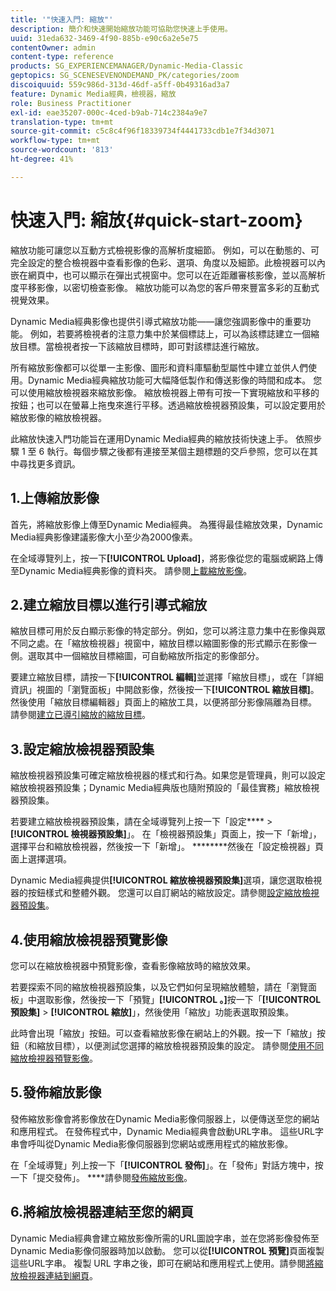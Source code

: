 ```yaml
---
title: '"快速入門: 縮放"'
description: 簡介和快速開始縮放功能可協助您快速上手使用。
uuid: 31eda632-3469-4f90-885b-e90c6a2e5e75
contentOwner: admin
content-type: reference
products: SG_EXPERIENCEMANAGER/Dynamic-Media-Classic
geptopics: SG_SCENESEVENONDEMAND_PK/categories/zoom
discoiquuid: 559c986d-313d-46df-a5ff-0b49316ad3a7
feature: Dynamic Media經典，檢視器，縮放
role: Business Practitioner
exl-id: eae35207-000c-4ced-b9ab-714c2384a9e7
translation-type: tm+mt
source-git-commit: c5c8c4f96f18339734f4441733cdb1e7f34d3071
workflow-type: tm+mt
source-wordcount: '813'
ht-degree: 41%

---
```


# 快速入門: 縮放{#quick-start-zoom}

縮放功能可讓您以互動方式檢視影像的高解析度細節。 例如，可以在動態的、可完全設定的整合檢視器中查看影像的色彩、選項、角度以及細節。此檢視器可以內嵌在網頁中，也可以顯示在彈出式視窗中。您可以在近距離審核影像，並以高解析度平移影像，以密切檢查影像。 縮放功能可以為您的客戶帶來豐富多彩的互動式視覺效果。

Dynamic Media經典影像也提供引導式縮放功能——讓您強調影像中的重要功能。 例如，若要將檢視者的注意力集中於某個標誌上，可以為該標誌建立一個縮放目標。當檢視者按一下該縮放目標時，即可對該標誌進行縮放。

所有縮放影像都可以從單一主影像、圖形和資料庫驅動型屬性中建立並供人們使用。Dynamic Media經典縮放功能可大幅降低製作和傳送影像的時間和成本。 您可以使用縮放檢視器來縮放影像。 縮放檢視器上帶有可按一下實現縮放和平移的按鈕；也可以在螢幕上拖曳來進行平移。透過縮放檢視器預設集，可以設定要用於縮放影像的縮放檢視器。

此縮放快速入門功能旨在運用Dynamic Media經典的縮放技術快速上手。 依照步驟 1 至 6 執行。每個步驟之後都有連接至某個主題標題的交戶參照，您可以在其中尋找更多資訊。

## 1.上傳縮放影像

首先，將縮放影像上傳至Dynamic Media經典。 為獲得最佳縮放效果，Dynamic Media經典影像建議影像大小至少為2000像素。

在全域導覽列上，按一下&#x200B;**[!UICONTROL Upload]**，將影像從您的電腦或網路上傳至Dynamic Media經典影像的資料夾。 請參閱[上載縮放影像](uploading-zoom-images.md#uploading_zoom_images)。

## 2.建立縮放目標以進行引導式縮放

縮放目標可用於反白顯示影像的特定部分。例如，您可以將注意力集中在影像與眾不同之處。在「縮放檢視器」視窗中，縮放目標以縮圖影像的形式顯示在影像一側。選取其中一個縮放目標縮圖，可自動縮放所指定的影像部分。

要建立縮放目標，請按一下&#x200B;**[!UICONTROL 編輯]**&#x200B;並選擇「縮放目標」，或在「詳細資訊」視圖的「瀏覽面板」中開啟影像，然後按一下&#x200B;**[!UICONTROL 縮放目標]**。 然後使用「縮放目標編輯器」頁面上的縮放工具，以便將部分影像隔離為目標。 請參閱[建立已導引縮放的縮放目標](creating-zoom-targets-guided-zoom.md#creating_zoom_targets_for_guided_zoom)。

## 3.設定縮放檢視器預設集

縮放檢視器預設集可確定縮放檢視器的樣式和行為。如果您是管理員，則可以設定縮放檢視器預設集；Dynamic Media經典版也隨附預設的「最佳實務」縮放檢視器預設集。

若要建立縮放檢視器預設集，請在全域導覽列上按一下「設定&#x200B;**** > **[!UICONTROL 檢視器預設集]**」。 在「檢視器預設集」頁面上，按一下「新增」，選擇平台和縮放檢視器，然後按一下「新增」。 ********&#x200B;然後在「設定檢視器」頁面上選擇選項。

Dynamic Media經典提供&#x200B;**[!UICONTROL 縮放檢視器預設集]**&#x200B;選項，讓您選取檢視器的按鈕樣式和整體外觀。 您還可以自訂網站的縮放設定。請參閱[設定縮放檢視器預設集](setting-zoom-viewer-presets.md#setting_up_zoom_viewer_presets)。

## 4.使用縮放檢視器預覽影像

您可以在縮放檢視器中預覽影像，查看影像縮放時的縮放效果。

若要探索不同的縮放檢視器預設集，以及它們如何呈現縮放體驗，請在「瀏覽面板」中選取影像，然後按一下「預覽」**[!UICONTROL 。]**&#x200B;按一下「**[!UICONTROL 預設集]** > **[!UICONTROL 縮放]**」，然後使用「縮放」功能表選取預設集。

此時會出現「縮放」按鈕。可以查看縮放影像在網站上的外觀。按一下「縮放」按鈕（和縮放目標），以便測試您選擇的縮放檢視器預設集的設定。 請參閱[使用不同縮放檢視器預覽影像](previewing-image-assets-different-zoom.md#previewing_image_assets_with_different_zoom_viewers)。

## 5.發佈縮放影像

發佈縮放影像會將影像放在Dynamic Media影像伺服器上，以便傳送至您的網站和應用程式。 在發佈程式中，Dynamic Media經典會啟動URL字串。 這些URL字串會呼叫從Dynamic Media影像伺服器到您網站或應用程式的縮放影像。

在「全域導覽」列上按一下「**[!UICONTROL 發佈]**」。在「發佈」對話方塊中，按一下「提交發佈」。 ****&#x200B;請參閱[發佈縮放影像](publishing-zoom-images.md#publishing_zoom_images)。

## 6.將縮放檢視器連結至您的網頁

Dynamic Media經典會建立縮放影像所需的URL圖說字串，並在您將影像發佈至Dynamic Media影像伺服器時加以啟動。 您可以從&#x200B;**[!UICONTROL 預覽]**&#x200B;頁面複製這些URL字串。 複製 URL 字串之後，即可在網站和應用程式上使用。請參閱[將縮放檢視器連結到網頁](linking-zoom-viewers-web-pages.md#linking_zoom_viewers_to_your_web_pages)。
